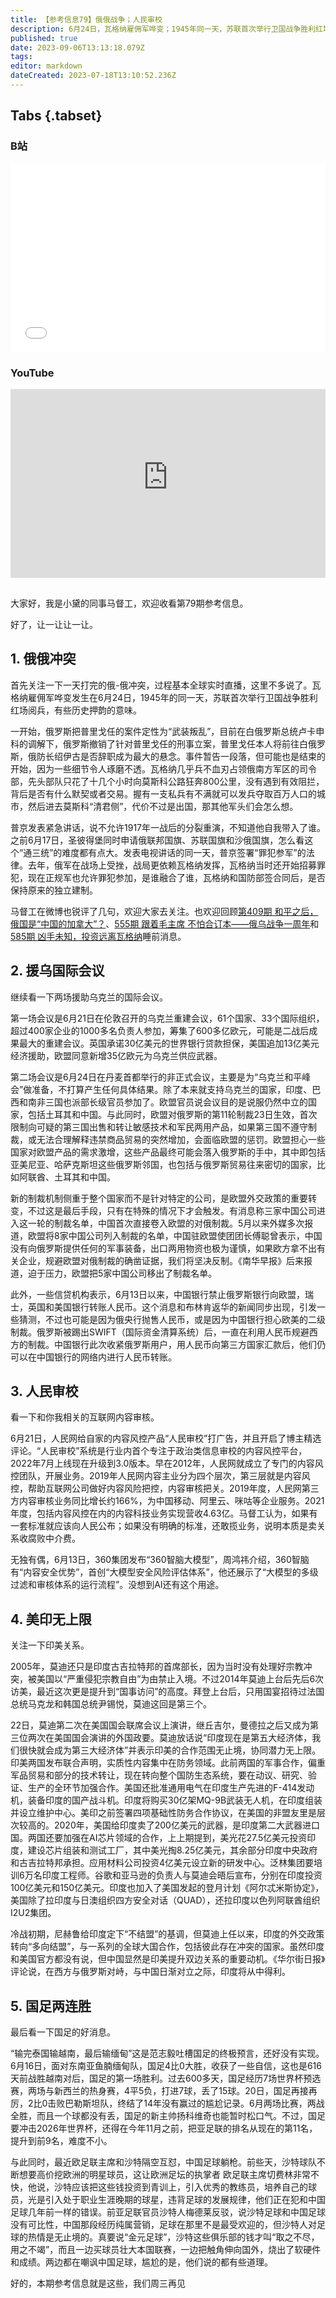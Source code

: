 ```yaml
---
title: 【参考信息79】俄俄战争；人民审校
description: 6月24日，瓦格纳雇佣军哗变；1945年同一天，苏联首次举行卫国战争胜利红场阅兵，有些历史押韵的意味。事件留下更多的疑问，可能也是结束的开始。欧盟对俄第11轮制裁生效，首次限制向可疑的第三国出售和转让敏感技术和军民两用产品。如果第三国不遵守制裁，或无法合理解释违禁商品贸易的突然增加，会面临欧盟惩罚。6月21日，人民网给自家的内容风控产品“人民审校”打广告，并且开启博主精选评论。对此，马督工有锐评。国足最近两连胜，欧足联与沙特隔空开火，国足也躺枪。
published: true
date: 2023-09-06T13:13:18.079Z
tags: 
editor: markdown
dateCreated: 2023-07-18T13:10:52.236Z
---
```


## Tabs {.tabset}
### B站
<div style="position: relative; padding: 30% 45%;">
<iframe style="position: absolute; width: 100%; height: 100%; left: 0; top: 0;" src="//player.bilibili.com/player.html?&bvid=BV1wh4y1g7oi&page=1&as_wide=1&high_quality=1&danmaku=1&autoplay=0" scrolling="no" border="0" frameborder="no" framespacing="0" allowfullscreen="true"></iframe>
</div>

### YouTube
<div style="position: relative; padding: 30% 45%;">
<iframe style="position: absolute; top: 0; left: 0; width: 100%; height: 100%;" src="https://www.youtube-nocookie.com/embed/YouTubeVID" title="YouTube video player" frameborder="0" allow="accelerometer; autoplay; clipboard-write; encrypted-media; gyroscope; picture-in-picture" allowfullscreen></iframe>
</div>

## 

大家好，我是小黛的同事马督工，欢迎收看第79期参考信息。

好了，让一让让一让。

## 1. 俄俄冲突

首先关注一下一天打完的俄-俄冲突，过程基本全球实时直播，这里不多说了。瓦格纳雇佣军哗变发生在6月24日，1945年的同一天，苏联首次举行卫国战争胜利红场阅兵，有些历史押韵的意味。

一开始，俄罗斯把普里戈任的案件定性为“武装叛乱”，目前在白俄罗斯总统卢卡申科的调解下，俄罗斯撤销了针对普里戈任的刑事立案，普里戈任本人将前往白俄罗斯，俄防长绍伊古是否辞职成为最大的悬念。事件暂告一段落，但可能也是结束的开始，因为一些细节令人琢磨不透。瓦格纳几乎兵不血刃占领俄南方军区的司令部，先头部队只花了十几个小时向莫斯科公路狂奔800公里，没有遇到有效阻拦，背后是否有什么默契或者交易。握有一支私兵有不满就可以发兵夺取百万人口的城市，然后进去莫斯科“清君侧”，代价不过是出国，那其他军头们会怎么想。

普京发表紧急讲话，说不允许1917年一战后的分裂重演，不知道他自我带入了谁。之前6月17日，圣彼得堡同时申请俄联邦国旗、苏联国旗和沙俄国旗，怎么看这个“通三统”的难度都有点大。发表电视讲话的同一天，普京签署“罪犯参军”的法律。去年，俄军在战场上受挫，战局更依赖瓦格纳发挥，瓦格纳当时还开始招募罪犯，现在正规军也允许罪犯参加，是谁融合了谁，瓦格纳和国防部签合同后，是否保持原来的独立建制。

马督工在微博也锐评了几句，欢迎大家去关注。也欢迎回顾[第409期 和平之后，俄国是“中国的加拿大”？](https://archive.bedtime.news/zh/main/401-500/409)、[555期 跟着毛主席 不怕合订本——俄乌战争一周年](https://archive.bedtime.news/zh/main/501-600/555)和[585期 凶手未知，投资远离瓦格纳](https://archive.bedtime.news/zh/main/501-600/585)睡前消息。

## 2. 援乌国际会议

继续看一下两场援助乌克兰的国际会议。

第一场会议是6月21日在伦敦召开的乌克兰重建会议，61个国家、33个国际组织，超过400家企业的1000多名负责人参加，筹集了600多亿欧元，可能是二战后成果最大的重建会议。英国承诺30亿美元的世界银行贷款担保，美国追加13亿美元经济援助，欧盟同意新增35亿欧元为乌克兰供应武器。

第二场会议是6月24日在丹麦首都举行的非正式会议，主要是为“乌克兰和平峰会”做准备，不打算产生任何具体结果。除了本来就支持乌克兰的国家，印度、巴西和南非三国也派部长级官员参加了。欧盟官员说会议目的是说服仍然中立的国家，包括土耳其和中国。与此同时，欧盟对俄罗斯的第11轮制裁23日生效，首次限制向可疑的第三国出售和转让敏感技术和军民两用产品，如果第三国不遵守制裁，或无法合理解释违禁商品贸易的突然增加，会面临欧盟的惩罚。欧盟担心一些国家对欧盟产品的需求激增，这些产品最终可能会落入俄罗斯的手中，其中即包括亚美尼亚、哈萨克斯坦这些俄罗斯邻国，也包括与俄罗斯贸易往来密切的国家，比如阿联酋、土耳其和中国。

新的制裁机制侧重于整个国家而不是针对特定的公司，是欧盟外交政策的重要转变，不过这是最后手段，只有在特殊的情况下才会触发。有消息称三家中国公司进入这一轮的制裁名单，中国首次直接卷入欧盟的对俄制裁。5月以来外媒多次报道，欧盟将8家中国公司列入制裁的名单，中国驻欧盟使团团长傅聪曾表示，中国没有向俄罗斯提供任何的军事装备，出口两用物资也极为谨慎，如果欧方拿不出有关企业，规避欧盟对俄制裁的确凿证据，我们将坚决反制。《南华早报》后来报道，迫于压力，欧盟把5家中国公司移出了制裁名单。

此外，一些信贷机构表示，6月13日以来，中国银行禁止俄罗斯银行向欧盟，瑞士，英国和美国银行转账人民币。这个消息和布林肯返华的新闻同步出现，引发一些猜测，不过也可能是因为俄央行抛售人民币，或是因为中国银行担心欧美的二级制裁。俄罗斯被踢出SWIFT（国际资金清算系统）后，一直在利用人民币规避西方的制裁。中国银行此次收紧俄罗斯用户，用人民币向第三方国家汇款后，他们仍可以在中国银行的网络内进行人民币转账。

## 3. 人民审校

看一下和你我相关的互联网内容审核。

6月21日，人民网给自家的内容风控产品“人民审校”打广告，并且开启了博主精选评论。“人民审校”系统是行业内首个专注于政治类信息审校的内容风控平台，2022年7月上线现在升级到3.0版本。早在2012年，人民网就成立了专门的内容风控团队，开展业务。2019年人民网内容主业分为四个层次，第三层就是内容风控，帮助互联网公司做好内容风险把控，内容审核把关。2019年度，人民网第三方内容审核业务同比增长约166%，为中国移动、阿里云、咪咕等企业服务。2021年度，包括内容风控在内的内容科技业务实现营收4.63亿。马督工认为，如果有一套标准就应该向人民公布；如果没有明确的标准，还敢揽业务，说明本质是卖关系收腐败中介费。

无独有偶，6月13日，360集团发布“360智脑大模型”，周鸿祎介绍，360智脑有“内容安全优势”，首创“大模型安全风险评估体系”，他还展示了“大模型的多级过滤和审核体系的运行流程”。没想到AI还有这个用途。

## 4. 美印无上限

关注一下印美关系。

2005年，莫迪还只是印度古吉拉特邦的首席部长，因为当时没有处理好宗教冲突，被美国以“严重侵犯宗教自由”为由禁止入境。不过2014年莫迪上台后先后6次访美，最近这次更是提升到“国事访问”的高度。拜登上台后，只用国宴招待过法国总统马克龙和韩国总统尹锡悦，莫迪这回是第三个。

22日，莫迪第二次在美国国会联席会议上演讲，继丘吉尔，曼德拉之后又成为第三位两次在美国国会演讲的外国政要。莫迪放话说“印度现在是第五大经济体，我们很快就会成为第三大经济体”并表示印美的合作范围无止境，协同潜力无上限。印美两国发布联合声明，实质性内容集中在防务领域。此前两国的军事合作，偏重军品贸易和部分的技术转让，现在转向整个国防生态系统，要在动议、研究、验证、生产的全环节加强合作。美国还批准通用电气在印度生产先进的F-414发动机，装备印度的国产战斗机。印度将购买30亿架MQ-9B武装无人机，在印度组装并设立维护中心。美印之前签署四项基础性防务合作协议，在美国的非盟友里是层次较高的。2020年，美国给印度卖了200亿美元的武器，是印度第二大武器进口国。两国还要加强在AI芯片领域的合作，上上期提到，美光花27.5亿美元投资印度，建设芯片组装和测试工厂，其中美光掏8.25亿美元，其余部分印度中央政府和古吉拉特邦承担。应用材料公司投资4亿美元设立新的研发中心。泛林集团要培训6万名印度工程师。谷歌和亚马逊的负责人与莫迪会晤后宣布，分别在印度投资100亿美元和150亿美元。印度也加入了美国发起的登月计划《阿尔忒米斯协定》，美国除了拉印度与日澳组织四方安全对话（QUAD），还拉印度以色列阿联酋组织I2U2集团。

冷战初期，尼赫鲁给印度定下“不结盟”的基调，但莫迪上任以来，印度的外交政策转向“多向结盟”，与一系列的全球大国合作，包括彼此存在冲突的国家。虽然印度和美国官方都没有说，但中国显然是印美提升双边关系的重要动机。《华尔街日报》评论说，在西方与俄罗斯对峙，与中国日渐对立之际，印度将从中得利。

## 5. 国足两连胜

最后看一下国足的好消息。

“输完泰国输越南，最后输缅甸”这是范志毅吐槽国足的终极预言，还好没有实现。6月16日，面对东南亚鱼腩缅甸队，国足4比0大胜，收获了一些自信，这也是616天前战胜越南对后，国足的第一场胜利。过去600多天，国足经历7场世界杯预选赛，两场与新西兰的热身赛，4平5负，打进7球，丢了15球。20日，国足再接再厉，2比0击败巴勒斯坦队，终结了14年没有赢过的尴尬记录。6月两场比赛，两战全胜，而且一个球都没有丢，国足的新主帅扬科维奇也能暂时松口气。不过，国足要冲击2026年世界杯，还得在今年11月之前，把亚足联的排名从现在的第11名，提升到前9名，难度不小。

与此同时，最近欧足联主席和沙特隔空互怼，中国足球躺枪。前些天，沙特球队不断想要高价挖欧洲的明星球员，这让欧洲足坛的执掌者
欧足联主席切费林非常不快，他说，沙特应该把这些钱投资到青训上，引入优秀的教练员，培养自己的球员，光是引入处于职业生涯晚期的球星，违背足球的发展规律，他们正在犯和中国足球几年前一样的错误。前亚足联官员沙特人梅德莱反驳，说沙特足球和中国足球没有可比性，中国那段经历纯属营销，足球在那里不是最受欢迎的，但沙特人对足球的热情是无止境的。真要说“金元足球”，沙特这些俱乐部的钱才叫“取之不尽，用之不竭”，而且一边买球员壮大本国联赛，一边把触角伸向国外，烧出了软硬件和成绩。两边都在嘲讽中国足球，尴尬的是，他们说的都有些道理。

好的，本期参考信息就是这些，我们周三再见

